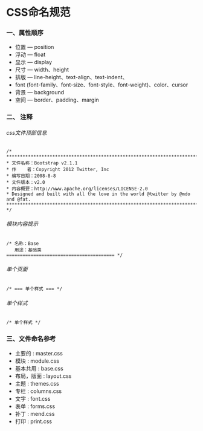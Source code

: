 # CSS命名规范### 一、属性顺序
- 位置 — position- 浮动 — float- 显示 — display- 尺寸 — width、height- 排版 — line-height、text-align、text-indent、- font (font-family、font-size、font-style、font-weight)、color、cursor- 背景 — background- 空间 — border、padding、margin
### 二、	注释###### css文件顶部信息

```/* ************************************************************************************ 文件名称：Bootstrap v2.1.1* 作    者：Copyright 2012 Twitter, Inc* 编写日期：2008-8-8* 文件版本：v2.0* 内容概要：http://www.apache.org/licenses/LICENSE-2.0* Designed and built with all the love in the world @twitter by @mdo and @fat.*********************************************************************************** */```###### 模块内容提示
```/* 名称：Base   用途：基础类======================================== */```
###### 单个页面
```/* === 单个样式 === */
```###### 单个样式
```/* 单个样式 */
```					### 三、文件命名参考- 主要的		: master.css  
- 模块		: module.css  
- 基本共用 	: base.css  
- 布局，版面	: layout.css  
- 主题 		: themes.css  
- 专栏 		: columns.css  
- 文字 		: font.css  
- 表单 		: forms.css  
- 补丁 		: mend.css  
- 打印 		: print.css